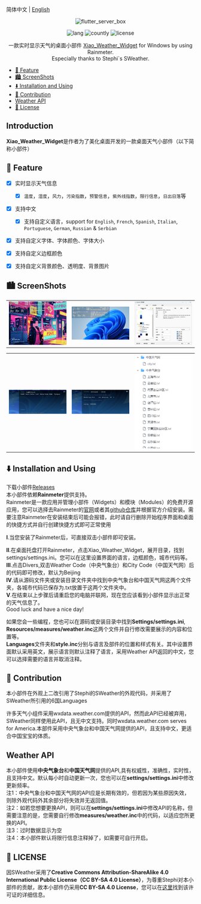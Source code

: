 简体中文 | [English](README_en.md)

<!-- Title-->
<p align="center">
  <img src="https://github.com/xiaochenthu/Nahida-flutter/blob/main/android/app/src/main/ic_launcher-playstore.png" alt="flutter_server_box" width="320" height="320" />
</p>

<!-- Badges-->
<p align="center">
  <img alt="lang" src="https://img.shields.io/badge/lang-Pawn/HTML-pink">
  <img alt="countly" src="https://img.shields.io/badge/analysis-IntelliJ_IDEA-pink">
  <img alt="license" src="https://img.shields.io/badge/license-CC_BY--SA_4.0-pink">
</p>

<p align="center">
一款实时显示天气的桌面小部件 <a href="/releases">Xiao_Weather_Widget</a> for Windows by using Rainmeter.
<br>
Especially thanks to Stephi`s SWeather.


- [🔖 Feature](#-feature)
- [🏙️ ScreenShots](#️-screenshots)
- [⬇️ Installation and Using](#️-installation-and-using)
- [🧱 Contribution](#-contribution)
- [Weather API](#weather-api)
- [📝 License](#-license)

## Introduction
**Xiao_Weather_Widget**是作者为了美化桌面开发的一款桌面天气小部件（以下简称小部件）

## 🔖 Feature
- [x] 实时显示天气信息
  - [x] `温度`，`湿度`，`风力`，`污染指数`，`预警信息`，`紫外线指数`，`限行信息`，`日出日落`等
- [x] 支持中文
  - [x] 支持自定义语言，support for `English`, `French`, `Spanish`, `Italian`, `Portuguese`, `German`, `Russian` & `Serbian`
- [x] 支持自定义字体、字体颜色、字体大小
- [x] 支持自定义边框颜色
- [x] 支持自定义背景颜色、透明度、背景图片


## 🏙️ ScreenShots
<table>
  <tr>
    <td>
	    <img width="277px" src="imgs/img1.png">
    </td>
    <td>
	    <img width="277px" src="imgs/img2.png">
    </td>
    <td>
	    <img width="277px" src="imgs/img3.png">
    </td>
  </tr>
</table>
<table>
  <tr>
    <td>
	    <img width="277px" src="imgs/img4.png">
    </td>
    <td>
	    <img width="277px" src="imgs/img5.png">
    </td>
    <td>
	    <img width="277px" src="imgs/img6.png">
    </td>
  </tr>
</table>


## ⬇️ Installation and Using
下载小部件[Releases](https://github.com/xiaochenthu/Xiao_Weather_Widget/releases)  
本小部件依赖**Rainmeter**提供支持。  
Rainmeter是一款应用并管理小部件（Widgets）和模块（Modules）的免费开源应用，您可以选择去Rainmeter的[官网](https://rainmeter.net)或者其[github仓库](https://github.com/rainmeter/)并根据官方介绍安装。需要注意Rainmeter在安装结束后可能会报错，此时请自行删除开始程序界面和桌面的快捷方式并自行创建快捷方式即可正常使用

**I**.当您安装了Rainmeter后，可直接双击小部件即可安装。  

**II**.在桌面托盘打开Rainmeter，点击Xiao_Weather_Widget，展开目录，找到settings/settings.ini。您可以在这里设置界面的语言，边框颜色，城市代码等。  
**III**.点击Divers,双击Weather Code（中央气象台）和City Code（中国天气网）后的代码即可修改，默认为Beijing  
**IV**.请从源码文件夹或安装目录文件夹中找到中央气象台和中国天气网这两个文件夹，各城市代码已保存为.txt放置于这两个文件夹中。  
**V**.在结束以上步骤后请重启您的电脑并联网，现在您应该看到小部件显示出正常的天气信息了。  
Good luck and have a nice day!

如果您会一些编程，您也可以在源码或安装目录中找到**Settings/settings.ini**, **Resources/measures/weather.inc**这两个文件并自行修改需要展示的内容和位置等。  
**Languages**文件夹和**style.inc**分别与语言及部件的位置和样式有关。其中设置界面默认采用英文，展示语言则默认注释了语言，采用Weather API返回的中文，您可以选择需要的语言并取消注释。

## 🧱 Contribution

本小部件在外观上二改引用了Stephi的SWeather的外观代码，并采用了SWeather所引用的6国Languages

许多天气小组件采用wxdata.weather.com提供的API，然而此API已经被弃用，SWeather同样使用此API，且无中文支持。同时wxdata.weather.com serves for America.本部件采用中央气象台和中国天气网提供的API，且支持中文，更适合中国宝宝的体质。

## Weather API
本小部件使用**中央气象台**和**中国天气网**提供的API,具有权威性，准确性，实时性，且支持中文。默认每小时自动更新一次，您也可以在**settings/settings.ini**中修改更新频率。  
注1：中央气象台和中国天气网的API应是长期有效的，但若因为某些原因失效，则除外观代码外其余部分将失效并无返回值。  
注2：如若您想要更换API，则可以在**settings/settings.ini**中修改API的名称，但需要注意的是，您需要自行修改**measures/weather.inc**中的代码，以适应您所更换的API。  
注3：过时数据显示为空  
注4：本小部件默认将限行信息注释掉了，如需要可自行开启。  

## 📝 LICENSE
因SWeather采用了**Creative Commons Attribution-ShareAlike 4.0 International Public License（CC BY-SA 4.0 License）**，为尊重Stephi对本小部件的贡献，故本小部件仍采用**CC BY-SA 4.0 License**，您可以在[这里](https://creativecommons.org/licenses/by-sa/4.0/)找到该许可证的详细信息。